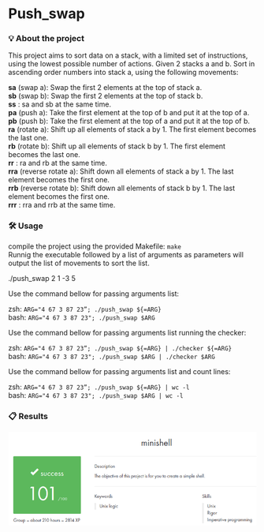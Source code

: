 # Push_swap

### 💡 About the project

This project aims to sort data on a stack, with a limited set of instructions, using the lowest possible number of actions.
Given 2 stacks a and b. Sort in ascending order numbers into stack a, using the following movements:

**sa** (swap a): Swap the first 2 elements at the top of stack a.  
**sb** (swap b): Swap the first 2 elements at the top of stack b.  
**ss** : sa and sb at the same time.  
**pa** (push a): Take the first element at the top of b and put it at the top of a.  
**pb** (push b): Take the first element at the top of a and put it at the top of b.  
**ra** (rotate a): Shift up all elements of stack a by 1. The first element becomes the last one.  
**rb** (rotate b): Shift up all elements of stack b by 1. The first element becomes the last one.  
**rr** : ra and rb at the same time.  
**rra** (reverse rotate a): Shift down all elements of stack a by 1. The last element becomes the first one.  
**rrb** (reverse rotate b): Shift down all elements of stack b by 1. The last element becomes the first one.  
**rrr** : rra and rrb at the same time.  

### 🛠️ Usage

compile the project using the provided Makefile: ```make```  
Runnig the executable followed by a list of arguments as parameters will output the list of movements to sort the list.  

./push_swap 2 1 -3 5

Use the command bellow for passing arguments list:

zsh: ```ARG="4 67 3 87 23”; ./push_swap ${=ARG}```  
bash: ```ARG="4 67 3 87 23"; ./push_swap $ARG```  

Use the command bellow for passing arguments list running the checker:

zsh: ```ARG="4 67 3 87 23”; ./push_swap ${=ARG} | ./checker ${=ARG}```  
bash: ```ARG="4 67 3 87 23"; ./push_swap $ARG | ./checker $ARG```  

Use the command bellow for passing arguments list and count lines:

zsh: ```ARG="4 67 3 87 23”; ./push_swap ${=ARG} | wc -l```  
bash: ```ARG="4 67 3 87 23"; ./push_swap $ARG | wc -l```  

### 📋 Results

![push_swap_img.png](push_swap_img.png)
